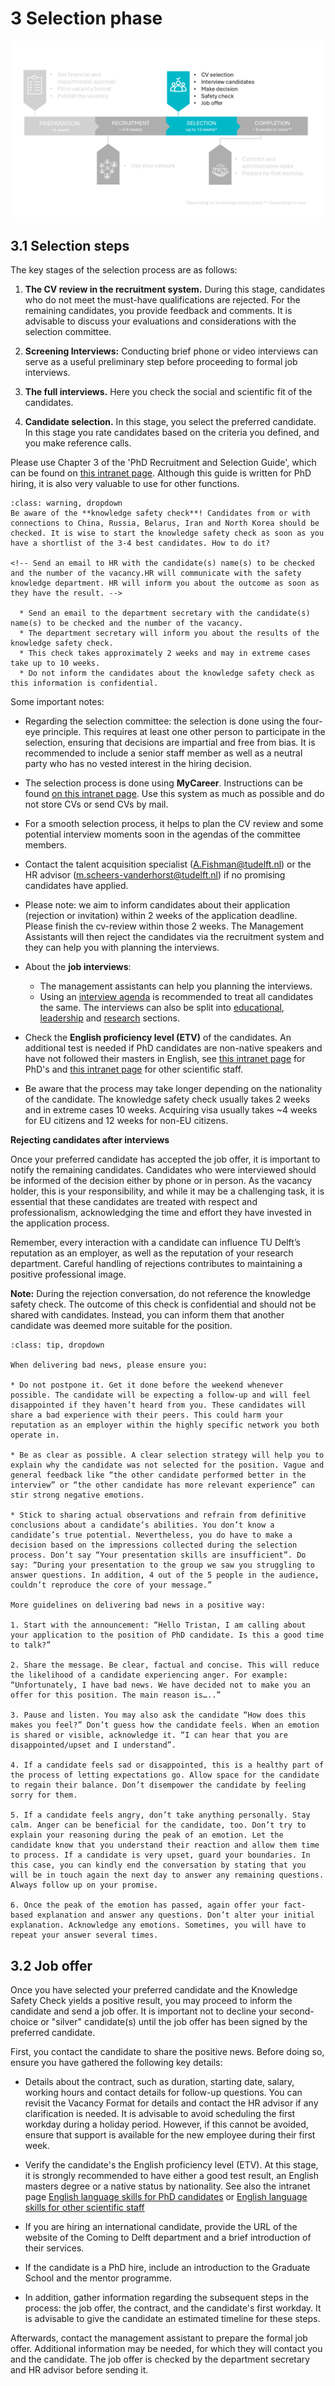 # 3 Selection phase

![SelectionPhase](../PhDPostDocs/Appendices/3Selection.PNG)


## 3.1 Selection steps 

The key stages of the selection process are as follows:

1. **The CV review in the recruitment system.** During this stage, candidates who do not meet the must-have qualifications are rejected. For the remaining candidates, you provide feedback and comments. It is advisable to discuss your evaluations and considerations with the selection committee. 

2. **Screening Interviews:** Conducting brief phone or video interviews can serve as a useful preliminary step before proceeding to formal job interviews.

3. **The full interviews.** Here you check the social and scientific fit of the candidates. 

4. **Candidate selection.** In this stage, you select the preferred candidate. In this stage you rate candidates based on the criteria you defined, and you make reference calls. 


Please use Chapter 3 of the 'PhD Recruitment and Selection Guide', which can be found on [this intranet page](https://intranet.tudelft.nl/-/posting-a-vacancy?p_l_back_url=%2Fsearch%3Fq%3Dhiring%2Band%2Bselection%2Bguide). Although this guide is written for PhD hiring, it is also very valuable to use for other functions. 

```{admonition} Knowledge safety check
:class: warning, dropdown
Be aware of the **knowledge safety check**! Candidates from or with connections to China, Russia, Belarus, Iran and North Korea should be checked. It is wise to start the knowledge safety check as soon as you have a shortlist of the 3-4 best candidates. How to do it? 

<!-- Send an email to HR with the candidate(s) name(s) to be checked and the number of the vacancy.HR will communicate with the safety knowledge department. HR will inform you about the outcome as soon as they have the result. -->

  * Send an email to the department secretary with the candidate(s) name(s) to be checked and the number of the vacancy.  
  * The department secretary will inform you about the results of the knowledge safety check.  
  * This check takes approximately 2 weeks and may in extreme cases take up to 10 weeks. 
  * Do not inform the candidates about the knowledge safety check as this information is confidential. 
```


Some important notes: 
* Regarding the selection committee: the selection is done using the four-eye principle. This requires at least one other person to participate in the selection, ensuring that decisions are impartial and free from bias. It is recommended to include a senior staff member as well as a neutral party who has no vested interest in the hiring decision.

* The selection process is done using **MyCareer**. Instructions can be found [on this intranet page](https://intranet.tudelft.nl/-/recruitment-system?p_l_back_url=%2Fsearch%3Fq%3Drecruitment). Use this system as much as possible and do not store CVs or send CVs by mail. 

* For a smooth selection process, it helps to plan the CV review and some potential interview moments soon in the agendas of the committee members.

* Contact the talent acquisition specialist (A.Fishman@tudelft.nl) or the HR advisor (m.scheers-vanderhorst@tudelft.nl) if no promising candidates have applied. 

* Please note: we aim to inform candidates about their application (rejection or invitation) within 2 weeks of the application deadline. Please finish the cv-review within those 2 weeks. The Management Assistants will then reject the candidates via the recruitment system and they can help you with planning the interviews.

* About the **job interviews**: 

  * The management assistants can help you planning the interviews.  
  * Using an [interview agenda](../PhDPostDocs/Appendices/Interview%20agenda%20-%20PhD%20Recruitment%20en%20Selection%20Guide%20V1%202023.05.docx) is recommended to treat all candidates the same. The interviews can also be split into [educational](../PhDPostDocs/Appendices/JobInterview_HelpingFiles/SPV%20Education%20Questionaire%20-%2020221220.%20-final.docx), 
  [leadership](../PhDPostDocs/Appendices/JobInterview_HelpingFiles/SPV%20Leadership%20questionaire%2020221220%20-%20final.docx) and [research](../PhDPostDocs/Appendices/JobInterview_HelpingFiles/SPV%20Research%20Questionaire%2020221220%20-%20final.docx) sections.



* Check the **English proficiency level (ETV)** of the candidates. An additional test is needed if PhD candidates are non-native speakers and have not followed their masters in English, see [this intranet page](https://intranet.tudelft.nl/en/-/english-language-skills-etv-for-phd-candidates?p_l_back_url=%2Fen%2Fgroup%2Fguest%2Fsearch%3Fq%3Detv) for PhD's and [this intranet page](https://intranet.tudelft.nl/en/-/itav-english-language-skills?p_l_back_url=%2Fen%2Fgroup%2Fguest%2Fsearch%3Fq%3Detv) for other scientific staff.


* Be aware that the process may take longer depending on the nationality of the candidate. The knowledge safety check usually takes 2 weeks and in extreme cases 10 weeks. Acquiring visa usually takes ~4 weeks for EU citizens and 12 weeks for non-EU citizens. 



**Rejecting candidates after interviews**

Once your preferred candidate has accepted the job offer, it is important to notify the remaining candidates. Candidates who were interviewed should be informed of the decision either by phone or in person. As the vacancy holder, this is your responsibility, and while it may be a challenging task, it is essential that these candidates are treated with respect and professionalism, acknowledging the time and effort they have invested in the application process.

Remember, every interaction with a candidate can influence TU Delft’s reputation as an employer, as well as the reputation of your research department. Careful handling of rejections contributes to maintaining a positive professional image.

**Note:** During the rejection conversation, do not reference the knowledge safety check. The outcome of this check is confidential and should not be shared with candidates. Instead, you can inform them that another candidate was deemed more suitable for the position.


```{admonition} Tips for rejection conversations
:class: tip, dropdown

When delivering bad news, please ensure you:  

* Do not postpone it. Get it done before the weekend whenever possible. The candidate will be expecting a follow-up and will feel disappointed if they haven’t heard from you. These candidates will share a bad experience with their peers. This could harm your reputation as an employer within the highly specific network you both operate in.  

* Be as clear as possible. A clear selection strategy will help you to explain why the candidate was not selected for the position. Vague and general feedback like “the other candidate performed better in the interview” or “the other candidate has more relevant experience” can stir strong negative emotions. 

* Stick to sharing actual observations and refrain from definitive conclusions about a candidate’s abilities. You don’t know a candidate’s true potential. Nevertheless, you do have to make a decision based on the impressions collected during the selection process. Don’t say “Your presentation skills are insufficient”. Do say: “During your presentation to the group we saw you struggling to answer questions. In addition, 4 out of the 5 people in the audience, couldn’t reproduce the core of your message.” 

More guidelines on delivering bad news in a positive way:  

1. Start with the announcement: “Hello Tristan, I am calling about your application to the position of PhD candidate. Is this a good time to talk?”  

2. Share the message. Be clear, factual and concise. This will reduce the likelihood of a candidate experiencing anger. For example: “Unfortunately, I have bad news. We have decided not to make you an offer for this position. The main reason is…..”  

3. Pause and listen. You may also ask the candidate “How does this makes you feel?” Don’t guess how the candidate feels. When an emotion is shared or visible, acknowledge it. “I can hear that you are disappointed/upset and I understand”.    

4. If a candidate feels sad or disappointed, this is a healthy part of the process of letting expectations go. Allow space for the candidate to regain their balance. Don’t disempower the candidate by feeling sorry for them.   

5. If a candidate feels angry, don’t take anything personally. Stay calm. Anger can be beneficial for the candidate, too. Don’t try to explain your reasoning during the peak of an emotion. Let the candidate know that you understand their reaction and allow them time to process. If a candidate is very upset, guard your boundaries. In this case, you can kindly end the conversation by stating that you will be in touch again the next day to answer any remaining questions. Always follow up on your promise.  

6. Once the peak of the emotion has passed, again offer your fact-based explanation and answer any questions. Don’t alter your initial explanation. Acknowledge any emotions. Sometimes, you will have to repeat your answer several times. 
```



## 3.2 Job offer 

Once you have selected your preferred candidate and the Knowledge Safety Check yields a positive result, you may proceed to inform the candidate and send a job offer. It is important not to decline your second-choice or "silver" candidate(s) until the job offer has been signed by the preferred candidate.  

First, you contact the candidate to share the positive news. Before doing so, ensure you have gathered the following key details:

* Details about the contract, such as duration, starting date, salary, working hours and contact details for follow-up questions. You can revisit the Vacancy Format for details and contact the HR advisor if any clarification is needed. It is advisable to avoid scheduling the first workday during a holiday period. However, if this cannot be avoided, ensure that support is available for the new employee during their first week.

* Verify the candidate's the English proficiency level (ETV). At this stage, it is strongly recommended to have either a good test result, an English masters degree or a native status by nationality. See also the intranet page [English language skills for PhD candidates](https://intranet.tudelft.nl/en/-/english-language-skills-etv-for-phd-candidates?p_l_back_url=%2Fen%2Fgroup%2Fguest%2Fsearch%3Fq%3Detv) or [English language skills for other scientific staff](https://intranet.tudelft.nl/en/-/itav-english-language-skills?p_l_back_url=%2Fen%2Fgroup%2Fguest%2Fsearch%3Fq%3Detv)

* If you are hiring an international candidate, provide the URL of the website of the Coming to Delft department and a brief introduction of their services.  

* If the candidate is a PhD hire, include an introduction to the Graduate School and the mentor programme.

* In addition, gather information regarding the subsequent steps in the process: the job offer, the contract, and the candidate's first workday. It is advisable to give the candidate an estimated timeline for these steps.


Afterwards, contact the management assistant to prepare the formal job offer. Additional information may be needed, for which they will contact you and the candidate. The job offer is checked by the department secretary and HR advisor before sending it.
